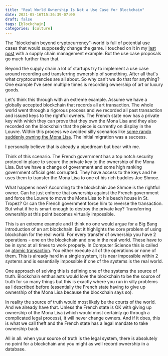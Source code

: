```yaml
---
title: "Real World Ownership Is Not a Use Case for Blockchain"
date: 2021-05-16T15:36:39-07:00
draft: false
tags: [blockchain]
categories: [culture]
---
```


The "blockchain beyond cryptocurrency"-world is full of potential use cases that would supposedly change the game. I touched on it in my [last post](/blog/2021/05/03/the-convenient-problem-space-of-blockchain/) with a supply chain management example. But the use case proposals go much further than that.

Beyond the supply chain a lot of startups try to implement a use case around recording and transferring ownership of something. After all that's what cryptocurrencies are all about. So why can't we do that for anything? One example I've seen multiple times is recording ownership of art or luxury goods.

Let's think this through with an extreme example. Assume we have a globally accepted blockchain that records all art transaction. The whole world went through a rigorous process and we recorded all past transaction and issued keys to the rightful owners. The French state now has a private key with which they can prove that they own the Mona Lisa and they also recorded on the blockchain that the piece is currently on display in the Louvre. Within this process we avoided silly scenarios like [some rando suddenly owning the Mona Lisa](https://icoexaminer.com/ico-news/the-man-who-used-the-blockchain-to-lay-claim-to-the-mona-lisa/). The initial migration was a success.

I personally believe that is already a pipedream but bear with me.

Think of this scenario. The French government has a top notch security protocol in place to secure the private key to the ownership of the Mona Lisa. But we have a change of government and some high ranking government official gets corrupted. They have access to the keys and he uses them to transfer the Mona Lisa to one of his rich buddies Joe Shmoe.

What happens now? According to the blockchain Joe Shmoe is the rightful owner. Can he just enforce that ownership against the French government and force the Louvre to move the Mona Lisa to his beach house in St. Tropez? Or can the French government force him to reverse the transaction. But what if he is smart enough to destroy the private key? Transferring ownership at this point becomes virtually impossible.

This is an extreme example and I think no one would argue for a Big Bang introduction of an art blockchain. But it highlights the core problem of using blockchain for the real world. For every transfer of ownership you have 2 operations - one on the blockchain and one in the real world. These have to be in sync at all times to work properly. In Computer Science this is called an [atomic transaction](https://en.wikipedia.org/wiki/Atomicity_(database_systems)). You either execute all of the operations or none of them. This is already hard in a single system, it is near impossible within 2 systems and is essentially impossible if one of the systems is the real world.

One approach of solving this is defining one of the systems the source of truth. Blockchain enthusiasts would love the blockchain to be the source of truth for so many things but this is exactly where you run in silly problems as I described before (essentially the French state having to give up ownership of the Mona Lisa because the blockchain says so).

In reality the source of truth would most likely be the courts of the world. And we already have that. Unless the French state is OK with giving up ownership of the Mona Lisa (which would most certainly go through a complicated legal process), it will never change owners. And if it does, this is what we call theft and the French state has a legal mandate to take ownership back.

All in all: when your source of truth is the legal system, there is absolutely no point for a blockchain and you might as well record ownership in a database.
